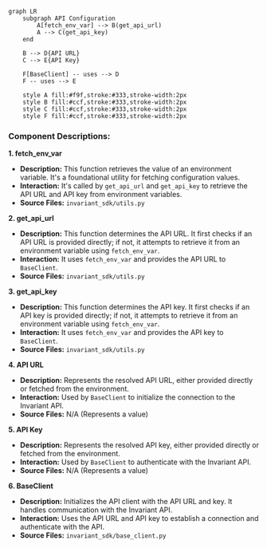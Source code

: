 ```mermaid
graph LR
    subgraph API Configuration
        A[fetch_env_var] --> B(get_api_url)
        A --> C(get_api_key)
    end

    B --> D{API URL}
    C --> E{API Key}

    F[BaseClient] -- uses --> D
    F -- uses --> E

    style A fill:#f9f,stroke:#333,stroke-width:2px
    style B fill:#ccf,stroke:#333,stroke-width:2px
    style C fill:#ccf,stroke:#333,stroke-width:2px
    style F fill:#ccf,stroke:#333,stroke-width:2px

```

### Component Descriptions:

**1. fetch_env_var**
*   **Description:** This function retrieves the value of an environment variable. It's a foundational utility for fetching configuration values.
*   **Interaction:** It's called by `get_api_url` and `get_api_key` to retrieve the API URL and API key from environment variables.
*   **Source Files:** `invariant_sdk/utils.py`

**2. get_api_url**
*   **Description:** This function determines the API URL. It first checks if an API URL is provided directly; if not, it attempts to retrieve it from an environment variable using `fetch_env_var`.
*   **Interaction:** It uses `fetch_env_var` and provides the API URL to `BaseClient`.
*   **Source Files:** `invariant_sdk/utils.py`

**3. get_api_key**
*   **Description:** This function determines the API key. It first checks if an API key is provided directly; if not, it attempts to retrieve it from an environment variable using `fetch_env_var`.
*   **Interaction:** It uses `fetch_env_var` and provides the API key to `BaseClient`.
*   **Source Files:** `invariant_sdk/utils.py`

**4. API URL**
*   **Description:** Represents the resolved API URL, either provided directly or fetched from the environment.
*   **Interaction:** Used by `BaseClient` to initialize the connection to the Invariant API.
*   **Source Files:** N/A (Represents a value)

**5. API Key**
*   **Description:** Represents the resolved API key, either provided directly or fetched from the environment.
*   **Interaction:** Used by `BaseClient` to authenticate with the Invariant API.
*   **Source Files:** N/A (Represents a value)

**6. BaseClient**
*   **Description:** Initializes the API client with the API URL and key. It handles communication with the Invariant API.
*   **Interaction:** Uses the API URL and API key to establish a connection and authenticate with the API.
*   **Source Files:** `invariant_sdk/base_client.py`
